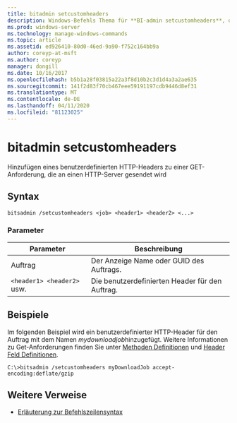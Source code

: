 ```yaml
---
title: bitadmin setcustomheaders
description: Windows-Befehls Thema für **BI-admin setcustomheaders**, das einer GET-Anforderung einen benutzerdefinierten HTTP-Header hinzufügt.
ms.prod: windows-server
ms.technology: manage-windows-commands
ms.topic: article
ms.assetid: ed926410-80d0-46ed-9a90-f752c164bb9a
author: coreyp-at-msft
ms.author: coreyp
manager: dongill
ms.date: 10/16/2017
ms.openlocfilehash: b5b1a28f03815a22a3f8d10b2c3d1d4a3a2ae635
ms.sourcegitcommit: 141f2d83f70cb467eee59191197cdb9446d8ef31
ms.translationtype: MT
ms.contentlocale: de-DE
ms.lasthandoff: 04/11/2020
ms.locfileid: "81123025"
---
```

# <a name="bitsadmin-setcustomheaders"></a>bitadmin setcustomheaders

Hinzufügen eines benutzerdefinierten HTTP-Headers zu einer GET-Anforderung, die an einen HTTP-Server gesendet wird

## <a name="syntax"></a>Syntax

```
bitsadmin /setcustomheaders <job> <header1> <header2> <...>
```

### <a name="parameters"></a>Parameter

| Parameter | Beschreibung |
| --------- | ----------- |
| Auftrag | Der Anzeige Name oder GUID des Auftrags. |
| `<header1> <header2>` usw. | Die benutzerdefinierten Header für den Auftrag. |

## <a name="examples"></a>Beispiele

Im folgenden Beispiel wird ein benutzerdefinierter HTTP-Header für den Auftrag mit dem Namen *mydownloadjob*hinzugefügt. Weitere Informationen zu Get-Anforderungen finden Sie unter [Methoden Definitionen](https://www.w3.org/Protocols/rfc2616/rfc2616-sec9.html#sec9.3) und [Header Feld Definitionen](https://www.w3.org/Protocols/rfc2616/rfc2616-sec14.html).

```
C:\>bitsadmin /setcustomheaders myDownloadJob accept-encoding:deflate/gzip
```

## <a name="additional-references"></a>Weitere Verweise

- [Erläuterung zur Befehlszeilensyntax](command-line-syntax-key.md)